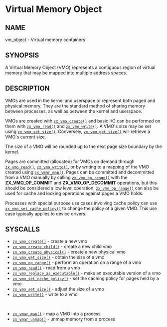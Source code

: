 # Virtual Memory Object

## NAME

vm\_object - Virtual memory containers

## SYNOPSIS

A Virtual Memory Object (VMO) represents a contiguous region of virtual memory
that may be mapped into multiple address spaces.

## DESCRIPTION

VMOs are used in the kernel and userspace to represent both paged and physical memory.
They are the standard method of sharing memory between processes, as well as between the kernel and
userspace.

VMOs are created with [`zx_vmo_create()`] and basic I/O can be
performed on them with [`zx_vmo_read()`] and [`zx_vmo_write()`].
A VMO's size may be set using [`zx_vmo_set_size()`].
Conversely, [`zx_vmo_get_size()`] will retrieve a VMO's current size.

The size of a VMO will be rounded up to the next page size boundary by the kernel.

Pages are committed (allocated) for VMOs on demand through [`zx_vmo_read()`], [`zx_vmo_write()`], or by writing to a mapping of the VMO created using [`zx_vmar_map()`]. Pages can be committed and decommitted from a VMO manually by calling
[`zx_vmo_op_range()`] with the **ZX_VMO_OP_COMMIT** and **ZX_VMO_OP_DECOMMIT**
operations, but this should be considered a low level operation. [`zx_vmo_op_range()`] can also be used for cache and locking operations against pages a VMO holds.

Processes with special purpose use cases involving cache policy can use
[`zx_vmo_set_cache_policy()`] to change the policy of a given VMO.
This use case typically applies to device drivers.

## SYSCALLS

 - [`zx_vmo_create()`] - create a new vmo
 - [`zx_vmo_create_child()`] - create a new child vmo
 - [`zx_vmo_create_physical()`] - create a new physical vmo
 - [`zx_vmo_get_size()`] - obtain the size of a vmo
 - [`zx_vmo_op_range()`] - perform an operation on a range of a vmo
 - [`zx_vmo_read()`] - read from a vmo
 - [`zx_vmo_replace_as_executable()`] - make an executable version of a vmo
 - [`zx_vmo_set_cache_policy()`] - set the caching policy for pages held by a vmo
 - [`zx_vmo_set_size()`] - adjust the size of a vmo
 - [`zx_vmo_write()`] - write to a vmo

<br>

 - [`zx_vmar_map()`] - map a VMO into a process
 - [`zx_vmar_unmap()`] - unmap memory from a process

[`zx_vmar_map()`]: /reference/syscalls/vmar_map.md
[`zx_vmar_unmap()`]: /reference/syscalls/vmar_unmap.md
[`zx_vmo_create()`]: /reference/syscalls/vmo_create.md
[`zx_vmo_create_child()`]: /reference/syscalls/vmo_create_child.md
[`zx_vmo_create_physical()`]: /reference/syscalls/vmo_create_physical.md
[`zx_vmo_get_size()`]: /reference/syscalls/vmo_get_size.md
[`zx_vmo_op_range()`]: /reference/syscalls/vmo_op_range.md
[`zx_vmo_read()`]: /reference/syscalls/vmo_read.md
[`zx_vmo_replace_as_executable()`]: /reference/syscalls/vmo_replace_as_executable.md
[`zx_vmo_set_cache_policy()`]: /reference/syscalls/vmo_set_cache_policy.md
[`zx_vmo_set_size()`]: /reference/syscalls/vmo_set_size.md
[`zx_vmo_write()`]: /reference/syscalls/vmo_write.md
